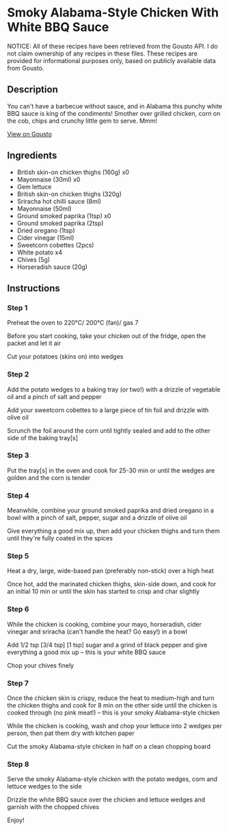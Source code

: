 # Smoky Alabama-Style Chicken With White BBQ Sauce

NOTICE: All of these recipes have been retrieved from the Gousto API. I do not claim ownership of any recipes in these files. These recipes are provided for informational purposes only, based on publicly available data from Gousto.

## Description

You can't have a barbecue without sauce, and in Alabama this punchy white BBQ sauce is king of the condiments! Smother over grilled chicken, corn on the cob, chips and crunchy little gem to serve. Mmm!

[View on Gousto](https://www.gousto.co.uk/recipes/cookbook/alabama-style-chicken-with-white-bbq-sauce)

## Ingredients

- British skin-on chicken thighs (160g) x0
- Mayonnaise (30ml) x0
- Gem lettuce
- British skin-on chicken thighs (320g)
- Sriracha hot chilli sauce (8ml)
- Mayonnaise (50ml)
- Ground smoked paprika (1tsp) x0
- Ground smoked paprika (2tsp)
- Dried oregano (1tsp)
- Cider vinegar (15ml)
- Sweetcorn cobettes (2pcs)
- White potato x4
- Chives (5g)
- Horseradish sauce (20g)

## Instructions


### Step 1

Preheat the oven to 220°C/ 200°C (fan)/ gas 7

Before you start cooking, take your chicken out of the fridge, open the packet and let it air

Cut your potatoes (skins on) into wedges


### Step 2

Add the potato wedges to a baking tray (or two!) with a drizzle of vegetable oil and a pinch of salt and pepper

Add your sweetcorn cobettes to a large piece of tin foil and drizzle with olive oil

Scrunch the foil around the corn until tightly sealed and add to the other side of the baking tray[s]


### Step 3

Put the tray[s] in the oven and cook for 25-30 min or until the wedges are golden and the corn is tender


### Step 4

Meanwhile, combine your ground smoked paprika and dried oregano in a bowl with a pinch of salt, pepper, sugar and a drizzle of olive oil

Give everything a good mix up, then add your chicken thighs and turn them until they're fully coated in the spices


### Step 5

Heat a dry, large, wide-based pan (preferably non-stick) over a high heat

Once hot, add the marinated chicken thighs, skin-side down, and cook for an initial 10 min or until the skin has started to crisp and char slightly


### Step 6

While the chicken is cooking, combine your mayo, horseradish, cider vinegar and sriracha (can't handle the heat? Go easy!) in a bowl

Add 1/2 tsp <span class="text-purple">[3/4 tsp]</span> <span class="text-danger">[1 tsp]</span> sugar and a grind of black pepper and give everything a good mix up – this is your white BBQ sauce

Chop your chives finely


### Step 7

Once the chicken skin is crispy, reduce the heat to medium-high and turn the chicken thighs and cook for 8 min on the other side until the chicken is cooked through (no pink meat!) – this is your smoky Alabama-style chicken

While the chicken is cooking, wash and chop your lettuce into 2 wedges per person, then pat them dry with kitchen paper

Cut the smoky Alabama-style chicken in half on a clean chopping board

### Step 8

Serve the smoky Alabama-style chicken with the potato wedges, corn and lettuce wedges to the side

Drizzle the white BBQ sauce over the chicken and lettuce wedges and garnish with the chopped chives

Enjoy!

